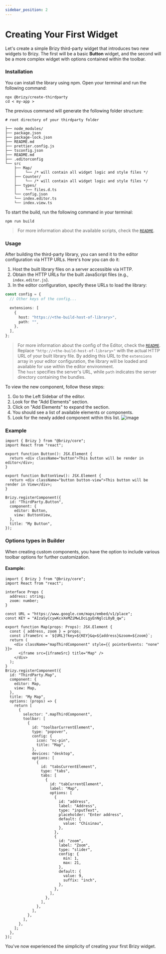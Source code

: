 ```yaml
---
sidebar_position: 2
---
```


# Creating Your First Widget

Let's create a simple Brizy third-party widget that introduces two new widgets to Brizy.
The first will be a basic **Button** widget, and the second will be a more complex widget
with options contained within the toolbar.

### Installation

You can install the library using npm. Open your terminal and run the following command:

```shell
npx @brizy/create-thirdparty
cd < my-app >
```

The previous command will generate the following folder structure:

```shell
# root directory of your thirdparty folder

├── node_modules/
├── package.json
├── package-lock.json
├── README.md
├── prettier.config.js
├── tsconfig.json
├── README.md
├── .editorconfig
└── src
    ├── Map/
    │    └── /* will contain all widget logic and style files */
    ├── Counter/
    │    └── /* will contain all widget logic and style files */
    ├── types/
    │    └── files.d.ts
    └── config.json
    └── index.editor.ts
    └── index.view.ts
```

To start the build, run the following command in your terminal:

```shell
npm run build
```

> For more information about the available scripts, check the [`README`](https://github.com/EasyBrizy/Brizy-Local-Editor/blob/master/packages/scripts/Readme.md).

### Usage

After building the third-party library, you can send it to the editor configuration via HTTP URLs.
Here's how you can do it:

1. Host the built library files on a server accessible via HTTP.
2. Obtain the HTTP URLs for the built JavaScript files (e.g., `index.editor.js`).
3. In the editor configuration, specify these URLs to load the library:

```typescript
const config = {
  // Other keys of the config...

  extensions: [
    {
      host: "https://<the-build-host-of-library>",
      path: "",
    },
  ],
};
```

> For more information about the config of the Editor, check the [`README`](https://github.com/EasyBrizy/Brizy-Local-Editor/blob/master/packages/core/docs/self-hosted.MD#config).
> Replace `"http://<the-build-host-of-library>"` with the actual HTTP URL of your built library file.
> By adding this URL to the `extensions` array in your editor configuration, the library will be loaded and available for use within the editor environment. <br />
> The `host` specifies the server's URL, while `path` indicates the server directory containing the bundles.

To view the new component, follow these steps:

1. Go to the Left Sidebar of the editor.
2. Look for the "Add Elements" section.
3. Click on "Add Elements" to expand the section.
4. You should see a list of available elements or components.
5. Look for the newly added component within this list.
   ![image](https://github.com/EasyBrizy/Brizy-Local-Editor/assets/18303258/eb021ebd-7a61-44f7-aa3c-ddf6f1d60b18)

### Example

```tsx
import { Brizy } from "@brizy/core";
import React from "react";

export function Button(): JSX.Element {
  return <div className="button">This button will be render in editor</div>;
}

export function ButtonView(): JSX.Element {
  return <div className="button button-view">This button will be render in View</div>;
}

Brizy.registerComponent({
  id: "ThirdParty.Button",
  component: {
    editor: Button,
    view: ButtonView,
  },
  title: "My Button",
});
```

### Options types in Builder

When creating custom components, you have the option to include various toolbar options for further customization.

#### Example:

```tsx
import { Brizy } from "@brizy/core";
import React from "react";

interface Props {
  address: string;
  zoom: number;
}

const URL = "https://www.google.com/maps/embed/v1/place";
const KEY = "AIzaSyCcywKcxXeMZiMwLDcLgyEnNglcLOyB_qw";

export function Map(props: Props): JSX.Element {
  const { address, zoom } = props;
  const iframeSrc = `${URL}?key=${KEY}&q=${address}&zoom=${zoom}`;
  return (
    <div className="mapThirdComponent" style={{ pointerEvents: "none" }}>
      <iframe src={iframeSrc} title="Map" />
    </div>
  );
}
Brizy.registerComponent({
  id: "ThirdParty.Map",
  component: {
    editor: Map,
    view: Map,
  },
  title: "My Map",
  options: (props) => {
    return [
      {
        selector: ".mapThirdComponent",
        toolbar: [
          {
            id: "toolbarCurrentElement",
            type: "popover",
            config: {
              icon: "nc-pin",
              title: "Map",
            },
            devices: "desktop",
            options: [
              {
                id: "tabsCurrentElement",
                type: "tabs",
                tabs: [
                  {
                    id: "tabCurrentElement",
                    label: "Map",
                    options: [
                      {
                        id: "address",
                        label: "Address",
                        type: "inputText",
                        placeholder: "Enter address",
                        default: {
                          value: "Chisinau",
                        },
                      },
                      {
                        id: "zoom",
                        label: "Zoom",
                        type: "slider",
                        config: {
                          min: 1,
                          max: 21,
                        },
                        default: {
                          value: 9,
                          suffix: "inch",
                        },
                      },
                    ],
                  },
                ],
              },
            ],
          },
        ],
      },
    ];
  },
});
```

You've now experienced the simplicity of creating your first Brizy widget.
